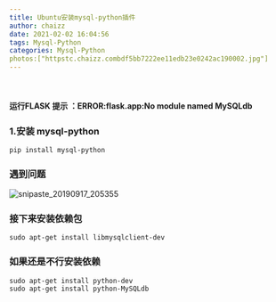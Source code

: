 ```yaml
---
title: Ubuntu安装mysql-python插件
author: chaizz
date: 2021-02-02 16:04:56
tags: Mysql-Python
categories: Mysql-Python
photos:["httpstc.chaizz.combdf5bb7222ee11edb23e0242ac190002.jpg"]
---
```


​      

<!--more-->

#### 运行FLASK 提示 ：ERROR:flask.app:No module named MySQLdb

### 1.安装 mysql-python

```shell
pip install mysql-python
```

### 遇到问题

![snipaste_20190917_205355](snipaste_20190917_205355.jpg)

### 接下来安装依赖包

```shell
sudo apt-get install libmysqlclient-dev
```

### 如果还是不行安装依赖

```shell
sudo apt-get install python-dev
sudo apt-get install python-MySQLdb
```



